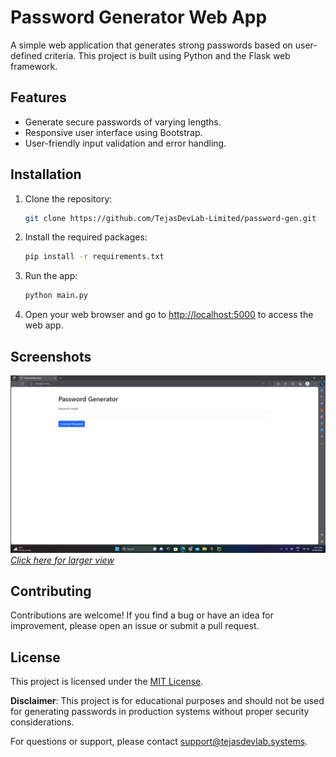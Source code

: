 # Password Generator Web App

A simple web application that generates strong passwords based on user-defined criteria. This project is built using Python and the Flask web framework.

## Features

- Generate secure passwords of varying lengths.
- Responsive user interface using Bootstrap.
- User-friendly input validation and error handling.

## Installation

1. Clone the repository:

   ```sh
   git clone https://github.com/TejasDevLab-Limited/password-gen.git

2. Install the required packages:

   ```sh
   pip install -r requirements.txt
   ```

3. Run the app:

   ```sh
   python main.py
   ```

4. Open your web browser and go to [http://localhost:5000](http://localhost:5000) to access the web app.

## Screenshots

[![Screenshot 1](/screenshot.png)](/screenshot.png)
_[Click here for larger view](/screenshot.png)_

## Contributing

Contributions are welcome! If you find a bug or have an idea for improvement, please open an issue or submit a pull request.

## License

This project is licensed under the [MIT License](LICENSE).


**Disclaimer**: This project is for educational purposes and should not be used for generating passwords in production systems without proper security considerations.

For questions or support, please contact [support@tejasdevlab.systems](mailto:support@tejasdevlab.systems).
